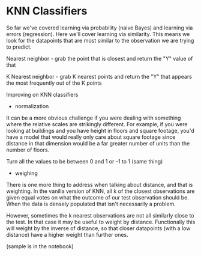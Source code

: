 # KNN Classifiers

So far we've covered learning via probability (naive Bayes) and learning via errors (regression). Here we'll cover learning via similarity. This means we look for the datapoints that are most similar to the observation we are trying to predict.

Nearest neighbor - grab the point that is closest and return the "Y" value of that

K Nearest neighbor - grab K nearest points and return the "Y" that appears the most frequently out of the K points

Improving on KNN classifiers

- normalization

It can be a more obvious challenge if you were dealing with something where the relative scales are strikingly different. For example, if you were looking at buildings and you have height in floors and square footage, you'd have a model that would really only care about square footage since distance in that dimension would be a far greater number of units than the number of floors.

Turn all the values to be between 0 and 1 or -1 to 1 (same thing)

- weighing 

There is one more thing to address when talking about distance, and that is weighting. In the vanilla version of KNN, all k of the closest observations are given equal votes on what the outcome of our test observation should be. When the data is densely populated that isn't necessarily a problem.

However, sometimes the k nearest observations are not all similarly close to the test. In that case it may be useful to weight by distance. Functionally this will weight by the inverse of distance, so that closer datapoints (with a low distance) have a higher weight than further ones.

(sample is in the notebook)
